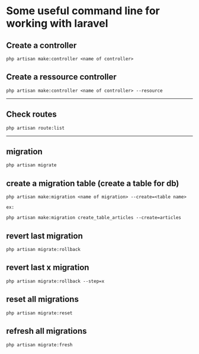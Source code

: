 # Some useful command line for working with laravel

## Create a controller

```
php artisan make:controller <name of controller>
```

## Create a ressource controller

```
php artisan make:controller <name of controller> --resource
```
---
## Check routes

```
php artisan route:list
```
---
## migration

```
php artisan migrate
```

## create a migration table (create a table for db)

```
php artisan make:migration <name of migration> --create=<table name>

ex:

php artisan make:migration create_table_articles --create=articles
``` 

## revert last migration

```
php artisan migrate:rollback
```

## revert last x migration

```
php artisan migrate:rollback --step=x
```

## reset all migrations

```
php artisan migrate:reset
```

## refresh all migrations
```
php artisan migrate:fresh
```